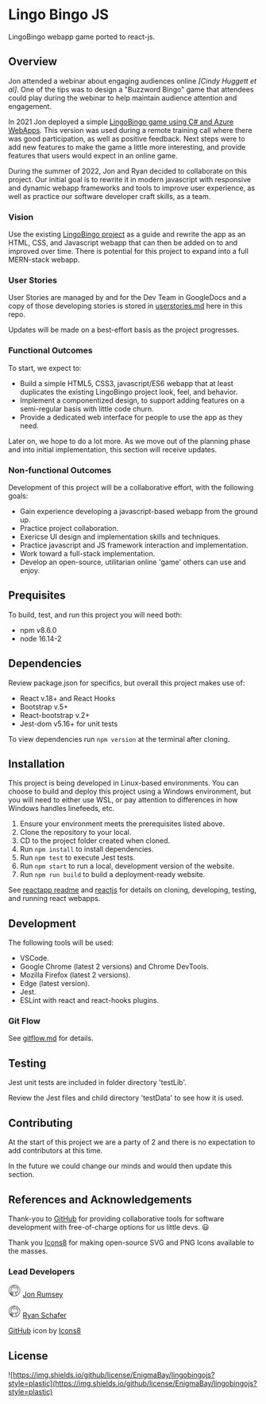 # Lingo Bingo JS

LingoBingo webapp game ported to react-js.

## Overview

Jon attended a webinar about engaging audiences online *[Cindy Huggett et al]*. One of the tips was to design a "Buzzword Bingo" game that attendees could play during the webinar to help maintain audience attention and engagement.

In 2021 Jon deployed a simple [LingoBingo game using C# and Azure WebApps](https://github.com/nojronatron/LingoBingoGen). This version was used during a remote training call where there was good participation, as well as positive feedback. Next steps were to add new features to make the game a little more interesting, and provide features that users would expect in an online game.

During the summer of 2022, Jon and Ryan decided to collaborate on this project. Our initial goal is to rewrite it in modern javascript with responsive and dynamic webapp frameworks and tools to improve user experience, as well as practice our software developer craft skills, as a team.

### Vision

Use the existing [LingoBingo project](https://github.com/nojronatron/LingoBingoGen) as a guide and rewrite the app as an HTML, CSS, and Javascript webapp that can then be added on to and improved over time. There is potential for this project to expand into a full MERN-stack webapp.

### User Stories

User Stories are managed by and for the Dev Team in GoogleDocs and a copy of those developing stories is stored in [userstories.md](./userstories.md) here in this repo.

Updates will be made on a best-effort basis as the project progresses.

### Functional Outcomes

To start, we expect to:

- Build a simple HTML5, CSS3, javascript/ES6 webapp that at least duplicates the existing LingoBingo project look, feel, and behavior.
- Implement a componentized design, to support adding features on a semi-regular basis with little code churn.
- Provide a dedicated web interface for people to use the app as they need.

Later on, we hope to do a lot more. As we move out of the planning phase and into initial implementation, this section will receive updates.

### Non-functional Outcomes

Development of this project will be a collaborative effort, with the following goals:

- Gain experience developing a javascript-based webapp from the ground up.
- Practice project collaboration.
- Exericse UI design and implementation skills and techniques.
- Practice javascript and JS framework interaction and implementation.
- Work toward a full-stack implementation.
- Develop an open-source, utilitarian online 'game' others can use and enjoy.

## Prequisites

To build, test, and run this project you will need both:

- npm v8.6.0
- node 16.14-2

## Dependencies

Review package.json for specifics, but overall this project makes use of:

- React v.18+ and React Hooks
- Bootstrap v.5+
- React-bootstrap v.2+
- Jest-dom v5.16+ for unit tests

To view dependencies run `npm version` at the terminal after cloning.

## Installation

This project is being developed in Linux-based environments. You can choose to build and deploy this project using a Windows environment, but you will need to either use WSL, or pay attention to differences in how Windows handles linefeeds, etc.

1. Ensure your environment meets the prerequisites listed above.
2. Clone the repository to your local.
3. CD to the project folder created when cloned.
4. Run `npm install` to install dependencies.
5. Run `npm test` to execute Jest tests.
6. Run `npm start` to run a local, development version of the website.
7. Run `npm run build` to build a deployment-ready website.

See [reactapp readme](./README-reactapp.md) and [reactjs](https://reactjs.org/) for details on cloning, developing, testing, and running react webapps.

## Development

The following tools will be used:

- VSCode.
- Google Chrome (latest 2 versions) and Chrome DevTools.
- Mozilla Firefox (latest 2 versions).
- Edge (latest version).
- Jest.
- ESLint with react and react-hooks plugins.

### Git Flow

See [gitflow.md](./gitflow.md) for details.

## Testing

Jest unit tests are included in folder directory 'testLib'.

Review the Jest files and child directory 'testData' to see how it is used.

## Contributing

At the start of this project we are a party of 2 and there is no expectation to add contributors at this time.

In the future we could change our minds and would then update this section.

## References and Acknowledgements

Thank-you to [GitHub](https://github.com) for providing collaborative tools for software development with free-of-charge options for us little devs. :smiley:

Thank you [Icons8](https://icons8.com) for making open-source SVG and PNG Icons available to the masses.

### Lead Developers

<img src='./images/icons8-github-cute.svg' alt='octocat' width='25px' height='25px' /> [Jon Rumsey](https://github.com/nojronatron)

<img src='./images/icons8-github-cute.svg' alt='octocat' width='25px' height='25px' /> [Ryan Schafer](https://github.com/schaferyan)

<a target="_blank" href="https://icons8.com/icon/106564/github">GitHub</a> icon by <a target="_blank" href="https://icons8.com">Icons8</a>

## License

![https://img.shields.io/github/license/EnigmaBay/lingobingojs?style=plastic](https://img.shields.io/github/license/EnigmaBay/lingobingojs?style=plastic)
